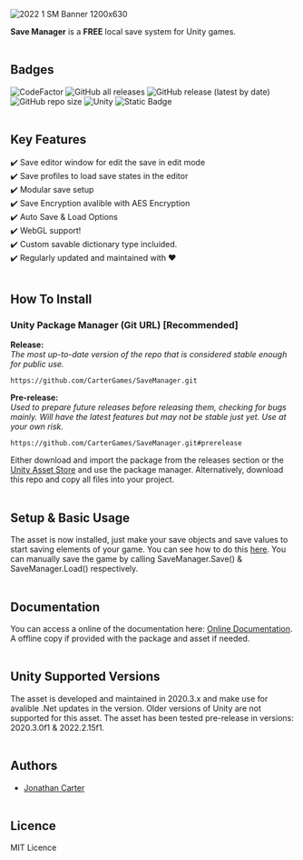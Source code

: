 ![2022 1 SM Banner 1200x630](https://github.com/CarterGames/SaveManager/assets/33253710/6d3e56ed-feb9-441c-b107-eaee1d74202f)


<b>Save Manager</b> is a <b>FREE</b> local save system for Unity games. 
<br><br>
## Badges
![CodeFactor](https://www.codefactor.io/repository/github/cartergames/SaveManager/badge?style=for-the-badge)
![GitHub all releases](https://img.shields.io/github/downloads/CarterGames/SaveManager/total?style=for-the-badge&color=8d6ca1)
![GitHub release (latest by date)](https://img.shields.io/github/v/release/CarterGames/SaveManager?style=for-the-badge)
![GitHub repo size](https://img.shields.io/github/repo-size/CarterGames/SaveManager?style=for-the-badge)
![Unity](https://img.shields.io/badge/Unity-2020.3.x_or_higher-critical?style=for-the-badge&color=8b8b8b)
![Static Badge](https://img.shields.io/badge/License-MIT-blue?style=for-the-badge)
<br><br>
## Key Features
✔️ Save editor window for edit the save in edit mode<br>
✔️ Save profiles to load save states in the editor<br>
✔️ Modular save setup<br>
✔️ Save Encryption avalible with AES Encryption <br>
✔️ Auto Save & Load Options<br>
✔️ WebGL support!<br>
✔️ Custom savable dictionary type incluided.<br>
✔️ Regularly updated and maintained with ❤️
<br><br>
## How To Install

### Unity Package Manager (Git URL) [Recommended]
<b>Release:</b>
<br>
<i>The most up-to-date version of the repo that is considered stable enough for public use.</i>
```
https://github.com/CarterGames/SaveManager.git
```

<b>Pre-release:</b>
<br>
<i>Used to prepare future releases before releasing them, checking for bugs mainly. Will have the latest features but may not be stable just yet. Use at your own risk.</i>
```
https://github.com/CarterGames/SaveManager.git#prerelease
```

Either download and import the package from the releases section or the <a href="https://assetstore.unity.com/packages/tools/utilities/save-manager-cg-176437">Unity Asset Store</a> and use the package manager. Alternatively, download this repo and copy all files into your project.
<br><br>
## Setup & Basic Usage
The asset is now installed, just make your save objects and save values to start saving elements of your game. You can see how to do this <a href="https://carter.games/docs/savemanager-2x/how-to-make-save-data/">here</a>. You can manually save the game by calling SaveManager.Save() & SaveManager.Load() respectively.
<br><br>
## Documentation
You can access a online of the documentation here: <a href="https://carter.games/savemanager">Online Documentation</a>. A offline copy if provided with the package and asset if needed. 
<br><br>
## Unity Supported Versions
The asset is developed and maintained in 2020.3.x and make use for avalible .Net updates in the version. Older versions of Unity are not supported for this asset. The asset has been tested pre-release in versions: 2020.3.0f1 & 2022.2.15f1.
<br><br>
## Authors
- <a href="https://github.com/JonathanMCarter">Jonathan Carter</a>
<br><br>
## Licence
MIT Licence
